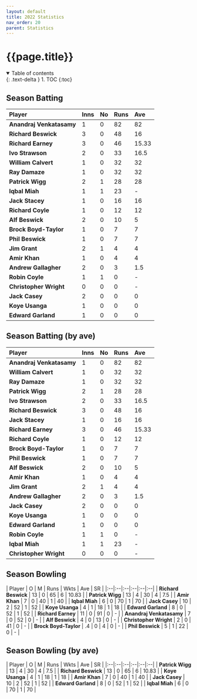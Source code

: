 ```yaml
---
layout: default
title: 2022 Statistics
nav_order: 20
parent: Statistics
---
```


# {{page.title}}

<details open markdown="block">
  <summary>
    Table of contents
  </summary>
  {: .text-delta }
1. TOC
{:toc}
</details>

## Season Batting

| Player | Inns | No | Runs | Ave |
|:--|:--|:--|:--|:--|
| **Anandraj Venkatasamy** | 1 | 0 | 82 | 82 |
| **Richard Beswick** | 3 | 0 | 48 | 16 |
| **Richard Earney** | 3 | 0 | 46 | 15.33 |
| **Ivo Strawson** | 2 | 0 | 33 | 16.5 |
| **William Calvert** | 1 | 0 | 32 | 32 |
| **Ray Damaze** | 1 | 0 | 32 | 32 |
| **Patrick Wigg** | 2 | 1 | 28 | 28 |
| **Iqbal Miah** | 1 | 1 | 23 | - |
| **Jack Stacey** | 1 | 0 | 16 | 16 |
| **Richard Coyle** | 1 | 0 | 12 | 12 |
| **Alf Beswick** | 2 | 0 | 10 | 5 |
| **Brock Boyd-Taylor** | 1 | 0 | 7 | 7 |
| **Phil Beswick** | 1 | 0 | 7 | 7 |
| **Jim Grant** | 2 | 1 | 4 | 4 |
| **Amir Khan** | 1 | 0 | 4 | 4 |
| **Andrew Gallagher** | 2 | 0 | 3 | 1.5 |
| **Robin Coyle** | 1 | 1 | 0 | - |
| **Christopher Wright** | 0 | 0 | 0 | - |
| **Jack Casey** | 2 | 0 | 0 | 0 |
| **Koye Usanga** | 1 | 0 | 0 | 0 |
| **Edward Garland** | 1 | 0 | 0 | 0 |

## Season Batting (by ave)

| Player | Inns | No | Runs | Ave |
|:--|:--|:--|:--|:--|
| **Anandraj Venkatasamy** | 1 | 0 | 82 | 82 |
| **William Calvert** | 1 | 0 | 32 | 32 |
| **Ray Damaze** | 1 | 0 | 32 | 32 |
| **Patrick Wigg** | 2 | 1 | 28 | 28 |
| **Ivo Strawson** | 2 | 0 | 33 | 16.5 |
| **Richard Beswick** | 3 | 0 | 48 | 16 |
| **Jack Stacey** | 1 | 0 | 16 | 16 |
| **Richard Earney** | 3 | 0 | 46 | 15.33 |
| **Richard Coyle** | 1 | 0 | 12 | 12 |
| **Brock Boyd-Taylor** | 1 | 0 | 7 | 7 |
| **Phil Beswick** | 1 | 0 | 7 | 7 |
| **Alf Beswick** | 2 | 0 | 10 | 5 |
| **Amir Khan** | 1 | 0 | 4 | 4 |
| **Jim Grant** | 2 | 1 | 4 | 4 |
| **Andrew Gallagher** | 2 | 0 | 3 | 1.5 |
| **Jack Casey** | 2 | 0 | 0 | 0 |
| **Koye Usanga** | 1 | 0 | 0 | 0 |
| **Edward Garland** | 1 | 0 | 0 | 0 |
| **Robin Coyle** | 1 | 1 | 0 | - |				
| **Iqbal Miah** | 1 | 1 | 23 | - |
| **Christopher Wright** | 0 | 0 | 0 | - |

## Season Bowling

| Player | O | M | Runs | Wkts | Ave | SR |
|:--|:--|:--|:--|:--|:--|
| **Richard Beswick** | 13 | 0 | 65 | 6 | 10.83 |
| **Patrick Wigg** | 13 | 4 | 30 | 4 | 7.5 |
| **Amir Khan** | 7 | 0 | 40 | 1 | 40 |
| **Iqbal Miah** | 6 | 0 | 70 | 1 | 70 |
| **Jack Casey** | 10 | 2 | 52 | 1 | 52 |
| **Koye Usanga** | 4 | 1 | 18 | 1 | 18 |
| **Edward Garland** | 8 | 0 | 52 | 1 | 52 |
| **Richard Earney** | 11 | 0 | 91 | 0 | - |
| **Anandraj Venkatasamy** | 7 | 0 | 52 | 0 | - |
| **Alf Beswick** | 4 | 0 | 13 | 0 | - |
| **Christopher Wright** | 2 | 0 | 41 | 0 | - |
| **Brock Boyd-Taylor** | .4 | 0 | 4 | 0 | - |
| **Phil Beswick** | 5 | 1 | 22 | 0 | - |

## Season Bowling (by ave)

| Player | O | M | Runs | Wkts | Ave | SR |
|:--|:--|:--|:--|:--|:--|
| **Patrick Wigg** | 13 | 4 | 30 | 4 | 7.5 |
| **Richard Beswick** | 13 | 0 | 65 | 6 | 10.83 |
| **Koye Usanga** | 4 | 1 | 18 | 1 | 18 |
| **Amir Khan** | 7 | 0 | 40 | 1 | 40 |
| **Jack Casey** | 10 | 2 | 52 | 1 | 52 |
| **Edward Garland** | 8 | 0 | 52 | 1 | 52 |
| **Iqbal Miah** | 6 | 0 | 70 | 1 | 70 |
